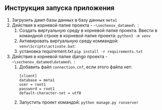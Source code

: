 ## Инструкция запуска приложения

1. Загрузить дамп базы данных в базу данных ```meta1```
2. Действия в корневой папке проекта - ```~\sechenov_datamed\ ```:
   1. Создать виртуальную среду в корневой папке проекта. Ввести в командной строке в корневой папке проекта: ```python3 -m venv```
   2. Активировать виртуальную среду коммандой: ```venv\Scripts\activate.bat```:
   3. установка requirement.txt ```pip install -r requirements.txt```
3. Действия в корневой папке django проекта - ```~\sechenov_datamed\datamed\ ```:
   1. Добавить файл ```connection.cnf```, если этого файла нет:
      ```
      [client]
      database = meta1
      user = root1
      password = root1
      default-character-set = utf8
      ```
   2. Запустить проект командой: ```python manage.py runserver```


